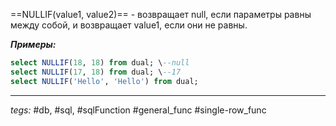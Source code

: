 ==NULLIF(value1, value2)== - возвращает null, если параметры равны между собой, и возвращает value1, если они не равны.

***Примеры:***
```sql
select NULLIF(18, 18) from dual; \--null  
select NULLIF(17, 18) from dual; \--17  
select NULLIF('Hello', 'Hello') from dual;
```
---
*tegs:* #db, #sql, #sqlFunction #general_func #single-row_func 